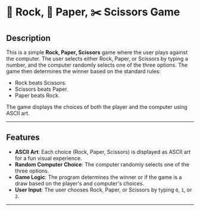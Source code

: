#  🗿 Rock, 📄 Paper, ✂️ Scissors Game

## Description
This is a simple **Rock, Paper, Scissors** game where the user plays against the computer. The user selects either Rock, Paper, or Scissors by typing a number, and the computer randomly selects one of the three options. The game then determines the winner based on the standard rules:

- Rock beats Scissors.
- Scissors beats Paper.
- Paper beats Rock.

The game displays the choices of both the player and the computer using ASCII art.

---

## Features
- **ASCII Art**: Each choice (Rock, Paper, Scissors) is displayed as ASCII art for a fun visual experience.
- **Random Computer Choice**: The computer randomly selects one of the three options.
- **Game Logic**: The program determines the winner or if the game is a draw based on the player's and computer's choices.
- **User Input**: The user chooses Rock, Paper, or Scissors by typing `0`, `1`, or `2`.

---